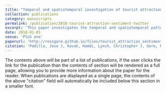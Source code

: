 ```yaml
---
title: "Temporal and spatiotemporal investigation of tourist attraction visit sentiment on Twitter"
collection: publications
category: manuscripts
permalink: /publication/2018-tourist-attraction-sentiment-twitter
excerpt: 'This paper investigates the temporal and spatiotemporal patterns of tourist attraction visit sentiment using Twitter data.'
date: 2018-01-01
venue: 'PloS one'
paperurl: 'http://rossgore.github.io/files/tourist_attraction_sentiment_twitter.pdf'
citation: 'Padilla, Jose J, Kavak, Hamdi, Lynch, Christopher J, Gore, Ross J, Diallo, Saikou Y. (2018). "Temporal and spatiotemporal investigation of tourist attraction visit sentiment on Twitter." <i>PloS one</i>. 13(6), e0198857.'
---
```

The contents above will be part of a list of publications, if the user clicks the link for the publication than the contents of section will be rendered as a full page, allowing you to provide more information about the paper for the reader. When publications are displayed as a single page, the contents of the above "citation" field will automatically be included below this section in a smaller font.